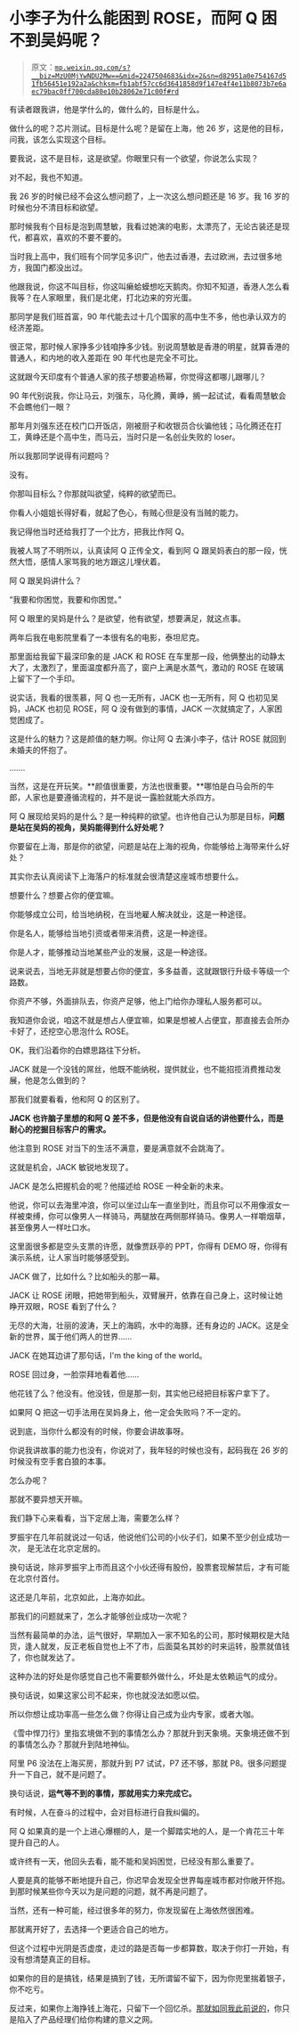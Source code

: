# 小李子为什么能困到 ROSE，而阿 Q 困不到吴妈呢？

> 原文：[`mp.weixin.qq.com/s?__biz=MzU0MjYwNDU2Mw==&mid=2247504683&idx=2&sn=d82951a0e754167d51fb56451e192a2a&chksm=fb1abf57cc6d3641858d9f147e4f4e11b8073b7e6aec79bac0ff700cda80e10b28062e71c00f#rd`](http://mp.weixin.qq.com/s?__biz=MzU0MjYwNDU2Mw==&mid=2247504683&idx=2&sn=d82951a0e754167d51fb56451e192a2a&chksm=fb1abf57cc6d3641858d9f147e4f4e11b8073b7e6aec79bac0ff700cda80e10b28062e71c00f#rd)

有读者跟我讲，他是学什么的，做什么的，目标是什么。 

做什么的呢？芯片测试。目标是什么呢？是留在上海，他 26 岁，这是他的目标，问我，该怎么实现这个目标。

要我说，这不是目标，这是欲望。你眼里只有一个欲望，你说怎么实现？ 

对不起，我也不知道。

我 26 岁的时候已经不会这么想问题了，上一次这么想问题还是 16 岁。我 16 岁的时候也分不清目标和欲望。

那时候我有个目标是泡到周慧敏，我看过她演的电影，太漂亮了，无论古装还是现代，都喜欢，喜欢的不要不要的。 

当时我上高中，我们班有个同学见多识广，他去过香港，去过欧洲，去过很多地方，我国门都没出过。 

他跟我说，你这不叫目标，你这叫癞蛤蟆想吃天鹅肉。你知不知道，香港人怎么看我等？在人家眼里，我们是北佬，打北边来的穷光蛋。

那同学是我们班首富，90 年代能去过十几个国家的高中生不多，他也承认双方的经济差距。 

很正常，那时候人家挣多少钱咱挣多少钱。别说周慧敏是香港的明星，就算香港的普通人，和内地的收入差距在 90 年代也是完全不可比。 

这就跟今天印度有个普通人家的孩子想要追杨幂，你觉得这都哪儿跟哪儿？ 

90 年代别说我，你让马云，刘强东，马化腾，黄峥，搁一起试试，看看周慧敏会不会瞧他们一眼？ 

那年月刘强东还在校门口开饭店，刚被厨子和收银员合伙骗他钱；马化腾还在打工，黄峥还是个高中生，而马云，当时只是一名创业失败的 loser。

所以我那同学说得有问题吗？ 

没有。

你那叫目标么？你那就叫欲望，纯粹的欲望而已。 

你看人小姐姐长得好看，就起了色心，有贼心但是没有当贼的能力。 

我记得他当时还给我打了一个比方，把我比作阿 Q。

我被人骂了不明所以，认真读阿 Q 正传全文，看到阿 Q 跟吴妈表白的那一段，恍然大悟，感情人家骂我的地方跟这儿埋伏着。

阿 Q 跟吴妈讲什么？

“我要和你困觉，我要和你困觉。”

阿 Q 眼里的吴妈是什么？是欲望，他有欲望，想要满足，就这点事。 

两年后我在电影院里看了一本很有名的电影，泰坦尼克。 

那里面给我留下最深印象的是 JACK 和 ROSE 在车里那一段，他俩整出的动静太大了，太激烈了，里面温度都升高了，窗户上满是水蒸气，激动的 ROSE 在玻璃上留下了一个手印。

说实话，我看的很羡慕，阿 Q 也一无所有，JACK 也一无所有，阿 Q 也初见吴妈，JACK 也初见 ROSE，阿 Q 没有做到的事情，JACK 一次就搞定了，人家困觉困成了。 

这是什么的魅力？这是颜值的魅力啊。你让阿 Q 去演小李子，估计 ROSE 就回到未婚夫的怀抱了。

....... 

当然，这是在开玩笑。**颜值很重要，方法也很重要。**哪怕是白马会所的牛郎，人家也是要遵循流程的，并不是说一露脸就能大杀四方。

阿 Q 展现给吴妈的是什么？是一种纯粹的欲望。也许他自己认为那是目标，**问题是站在吴妈的视角，吴妈能得到什么好处呢？**

你要留在上海，那是你的欲望，问题是站在上海的视角，你能够给上海带来什么好处？ 

其实你去认真阅读下上海落户的标准就会很清楚这座城市想要什么。 

想要什么？想要占你的便宜嘛。

你能够成立公司，给当地纳税，在当地雇人解决就业，这是一种途径。

你是名人，能够给当地引资或者带来消费，这是一种途径。

你是人才，能够推动当地某些产业的发展，这是一种途径。

说来说去，当地无非就是想要占你的便宜，多多益善，这就跟银行升级卡等级一个路数。

你资产不够，外面排队去，你资产足够，他上门给你办理私人服务都可以。 

我知道你会说，咱这不就是想占人便宜嘛，如果是想被人占便宜，那直接去会所办卡好了，还挖空心思泡什么 ROSE。

OK，我们沿着你的白嫖思路往下分析。 

JACK 就是一个没钱的屌丝，他既不能纳税，提供就业，也不能招揽消费推动发展，他是怎么做到的？ 

那我们就要看看，他和阿 Q 的区别了。 

**JACK 也许脑子里想的和阿 Q 差不多，但是他没有自说自话的讲他要什么，而是耐心的挖掘目标客户的需求。** 

他注意到 ROSE 对当下的生活不满意，要是满意就不会跳海了。

这就是机会，JACK 敏锐地发现了。 

JACK 是怎么把握机会的呢？他描述给 ROSE 一种全新的未来。

他说，你可以去海里冲浪，你可以坐过山车一直坐到吐，而且你可以不用像淑女一样被束缚，你可以像男人一样骑马，两腿放在两侧那样骑马。像男人一样嚼烟草，甚至像男人一样吐口水。 

这里面很多都是空头支票的许愿，就像贾跃亭的 PPT，你得有 DEMO 呀，你得有演示系统，让人家当时能够感受到。 

JACK 做了，比如什么？比如船头的那一幕。

JACK 让 ROSE 闭眼，把她带到船头，双臂展开，依靠在自己身上，这时候让她睁开双眼，ROSE 看到了什么？ 

无尽的大海，壮丽的波涛，天上的海鸥，水中的海豚，还有身边的 JACK。这是全新的世界，属于他们两人的世界......

JACK 在她耳边讲了那句话，I'm the king of the world。

ROSE 回过身，一脸崇拜地看着他...... 

他花钱了么？他没有。他没钱，但是那一刻，其实他已经把目标客户拿下了。 

如果阿 Q 把这一切手法用在吴妈身上，他一定会失败吗？不一定的。 

说到底，当你什么都没有的时候，你要会讲故事呀。 

你说我讲故事的能力也没有，你说对了，我年轻的时候也没有，起码我在 26 岁的时候没有空手套白狼的本事。

怎么办呢？

那就不要异想天开嘛。 

我们静下心来看看，当下定居上海，需要怎么样？ 

罗振宇在几年前就说过一句话，他说他们公司的小伙子们，如果不至少创业成功一次， 是无法在北京定居的。 

换句话说，除非罗振宇上市而且这个小伙还得有股份，股票套现解禁后，才有可能在北京付首付。

这还是几年前，北京如此，上海亦如此。 

那我们的问题就来了，怎么才能够创业成功一次呢？

当然有最简单的办法，运气很好，早期加入一家不知名的公司，那时候期权是大陆货，逢人就发，反正老板自觉也上不了市，后面莫名其妙的时来运转，股票就值钱了，你也就发达了。 

这种办法的好处是你感觉自己也不需要额外做什么，坏处是太依赖运气的成分。

换句话说，如果这家公司不起来，你也就没法如愿以偿。

所以你想让成功率高一些怎么做？你得让自己成为业内专家，或者大咖。

《雪中悍刀行》里指玄境做不到的事情怎么办？那就升到天象境。天象境还做不到的事情怎么办？那就升到陆地神仙。

阿里 P6 没法在上海买房，那就升到 P7 试试，P7 还不够，那就 P8。很多问题提升一下自己，就不是问题了。

换句话说，**运气等不到的事情，那就用实力来完成它。** 

有时候，人在奋斗的过程中，会对目标进行自我纠偏的。

阿 Q 如果真的是一个上进心爆棚的人，是一个脚踏实地的人，是一个肯花三十年提升自己的人。 

或许终有一天，他回头去看，能不能和吴妈困觉，已经没有那么重要了。

人要是真的能够不断地提升自己，你迟早会发现全世界每座城市都对你敞开怀抱。到那时候某些你今天以为是问题的问题，就不再是问题了。 

当然，还有一种可能，经过很多年的努力，你发现留在上海依然很困难。

那就离开好了，去选择一个更适合自己的地方。 

但这个过程中光阴是否虚度，走过的路是否每一步都算数，取决于你打一开始，有没有想清楚真正的目标。

如果你的目的是搞钱，结果是搞到了钱，无所谓留不留下，因为你兜里揣着银子，你不吃亏。

反过来，如果你上海挣钱上海花，只留下一个回忆杀。[那就如同我此前说的](http://mp.weixin.qq.com/s?__biz=MzU0MjYwNDU2Mw==&mid=2247504633&idx=1&sn=7983eea9864d5e0ea49613a865174d6e&chksm=fb1abe85cc6d3793013c50c57d0fa0923c161da075c9d939162947b8d21c391080026a382e63&scene=21#wechat_redirect)，你只是陷入了产品经理们给你构建的意义之网。